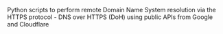 Python scripts to perform remote Domain Name System resolution via the HTTPS protocol - DNS over HTTPS (DoH) using public APIs from Google and Cloudflare
